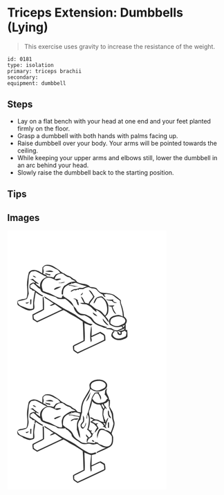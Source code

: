 # Triceps Extension: Dumbbells (Lying)
> This exercise uses gravity to increase the resistance of the weight.

``` 
id: 0181 
type: isolation 
primary: triceps brachii 
secondary:  
equipment: dumbbell 
``` 

## Steps

 - Lay on a flat bench with your head at one end and your feet planted firmly on the floor.
 - Grasp a dumbbell with both hands with palms facing up.
 - Raise dumbbell over your body. Your arms will be pointed towards the ceiling.
 - While keeping your upper arms and elbows still, lower the dumbbell in an arc behind your head.
 - Slowly raise the dumbbell back to the starting position.

## Tips


## Images

<svg width="368" height="300" viewBox="0 0 276 225" xmlns="http://www.w3.org/2000/svg">
  <g fill="#FFF">
    <path d="M0 0h276v225H0V0m61.22 64.02c-.5 3.45-.17 6.96-.43 10.43-3.07-1.31-5.42-3.94-8.79-4.64-4.84-2.03-11.49-1.48-14.6 3.16-1.72 7.23-3.1 14.66-3.22 22.11.64 7.63 1.76 15.5-.89 22.89-5.26 1.81-11.3 1.37-15.86 4.9.11 2.55-.59 5.96 2 7.53 5.97 3.26 11.67 7.46 18.5 8.72 2.83.07 5.66-.76 8.19-1.99 2.1-3.36.39-7.61.53-11.32.53-6.21 1.74-12.33 2.83-18.46 3.3 3.12 7.42 4.98 11.36 7.11.55-.42 1.1-.85 1.64-1.28-8.23-3.35-14.11-10.56-22.33-13.92L40 95.07c1.7-1.03 3.39-2.08 5.01-3.24 4.63 2.61 7.27 7.76 12.32 9.87.49 2.4 1.59 4.96 4.05 5.89 7.21 3.06 14.58 5.74 22.08 7.96 1.65.84 2.95 2.23 4.58 3.12 4.1.89 8.35.43 12.5.23 5.47 3.74 9.74 8.81 14.58 13.28 1.18 8.79 9.42 17.08 18.74 15.2 4.48 2.04 9.36 4.17 12.22 8.39 3.71 5.37 9.56 8.84 15.71 10.72 3.75 1.2 7.78 4.65 11.61 1.7-6.89-3.06-14.95-3.8-20.83-8.84-3.3-2.67-4.63-7.25-8.46-9.33-2.46-1.25-4.89-2.56-7.37-3.75-3.45-1.81-7.75-.68-11.03-2.91-2.29-1.71-4.67-3.59-5.76-6.33-1.23-3.01-4.74-4.37-5.63-7.62-3.01-7.5-10.91-10.65-16.92-15.24l-.39-2.06c-1.19 1.56-2.1 3.32-2.74 5.19-8.95-.04-15.82-7.2-24.25-9.31-2.89-.6-5.45-2.12-8.18-3.18-.89-4.13-3.04-8.34-1.5-12.59 1.13-5.33 5.8-10.88 11.68-10.31 5.22-.05 9.28 3.7 14.1 5.12 2.6-.66 5.24-1.3 7.54-2.75-3.59-1.6-7.38.39-11.08.27.28-6.82 7.82-11.06 13.99-9.22 2.88 1.97 5.49 4.39 8.78 5.71 2.62.1 4.94 1.29 6.15 3.68 2.4 1.13 4.86 2.18 7.05 3.71-3.1.53-6.4.21-9.29 1.63-3.84 1.39-6.75 4.38-10.36 6.19-3.36 3.99-4.92 9.26-4.52 14.44.58.24 1.74.74 2.32.99.44-3.92.02-8.29 2.36-11.7 2.66-3.61 6.78-5.88 11.11-6.86 3.02-.63 5.85-2.24 9-2.19 6.37 2.16 12.54 4.81 19.19 6.06-2.14.7-4.21 1.56-6.28 2.41-2.03.96-4.27-.04-6.4.22-2.51 1.07-4.97 2.46-7.8 2.19-2.81-.2-5.05 1.68-7.32 3.02.01.48.01 1.43.02 1.9 1.76-1 3.51-2.01 5.27-3.02 2.41.17 4.91.2 6.82-1.61.18.41.53 1.21.71 1.61.46-.61.91-1.24 1.34-1.87 2.38-.09 4.75-.11 7.13-.1 2.76-1.76 5.89-3.05 9.17-3.28 2.43.44 4.5 2.08 7 2.19 2.68.26 5.76.47 7.53 2.82 2.69 3.32 6.01 6.06 9.95 7.8 1.18 1.95 2.32 4.39 5.07 4.19-.88-1.45-1.84-2.83-2.89-4.15 1.42-.3 2.84-.63 4.24-1.02 4.65.95 9.95.72 13.72 4.04 3.21 2.82 6.85 5.1 10.13 7.83-.08 1.95-.09 3.93.58 5.79 2.18 7.01 4.25 14.2 4.2 21.62-2.81-1.01-5.45-3.07-8.59-2.61-5.28.46-11.44 1.97-14.31 6.9-1.76 2.83-.73 6.27-.15 9.29 2.61 1.62 5.21 3.41 8.26 4.11 6.23 1.82 12.91.04 18.37-3.15-.76 1.61-1.54 3.23-2.28 4.86-.26-2.27-1.44-2.99-3.53-2.14.52.62 1.57 1.85 2.1 2.47-3.14 1.46-6.19 3.11-9.46 4.25-3.71.05-7.34-1.35-10.16-3.73-3.35-.19-6.71-.27-10.06.01 3.46 3.23 9.1.53 12.59 4.05 2.74.13 5.17 1.72 7.89 1.79 4.26-2.14 8.65-4 13.12-5.68-.98 1.21-2.02 2.37-3.09 3.51-2.81.49-5.59 1.12-8.38 1.74 1.01.35 3.01 1.05 4.01 1.4-.17 1.13-.35 2.26-.53 3.4-1.97-.45-2.91-2.06-3.64-3.79l-1.5-.2c-.8 3.09 2.18 6.62 5.4 5.38 2.76-.07 1.95-3.1 2.12-4.94 1.78-.75 3.54-1.55 5.29-2.36.99.95 1.98 1.9 2.97 2.86a27.27 27.27 0 0 1-1.26 6.82c-4.35 2.7-9.55 4.81-14.75 3.86-3.31-.33-6.37-2.61-7.8-5.57-.89-2.81 1.15-4.88 3.38-6.15-.61-.55-1.22-1.09-1.83-1.62-2.77 2.12-4.04 5.4-4.24 8.79 3.78 7.09 12.92 8.84 20.06 6.38 2.89-1.1 6.62-1.86 8.05-4.91.17-3.9.01-7.83-.58-11.7-.64-.06-1.93-.2-2.57-.27.31-3.26.23-6.53-.09-9.78 1.6-2.25 2.69-5.17 1.76-7.91-.85-2.33-2.8-3.96-4.64-5.5-.04-7.84-2.29-15.46-5.02-22.74-.53-1.81-.34-3.73-.46-5.59-3.71-3.32-7.7-6.33-11.72-9.25-7.05-3.49-15.21-2.54-22.71-4.27-3.9-1.1-5.52-5.16-8.38-7.58-3.31-1.31-6.94-1.42-10.43-1.89-4.59-6.65-13.65-4.5-20.18-7.59-3.16-.51-3.68-4.41-6.57-5.37-2.75-1.13-4.85-3.26-7.26-4.91-3.44-1.49-7.17-2.46-10.02-5.03-3.91-.96-6.77-3.73-9.61-6.37-6.26-3.93-12.21-9.62-20.15-9.22-3.61-.58-6.6 1.78-8.75 4.4M91.61 90.9c-.33-.06-1-.19-1.34-.25-.29.18-.88.54-1.17.72 3.78-.18 8.21.63 11.32-2.09-2.96.41-5.9.97-8.81 1.62m15.4 3.9c-.01.35-.02 1.05-.02 1.4 3.18-.77 6.29.12 9.21 1.39 2.69-.2 5.39 0 8.08.07-5.76-.97-11.4-2.71-17.27-2.86m-25.87 7.12l1.01 1.13c3.98-1.27 7.92-3.28 11.51-5.52-4.46.24-9.26 1.03-12.52 4.39m60.37 1.63c2.22 3.98 5.71 7.16 7.6 11.33-1.97 4.47-6.72 7.26-7.86 12.29-1.99-.62-4.01-1.16-6.06-1.55-2.48-3.56-3.17-8.78-7.27-10.92 1.11 4.01 3.41 7.51 5.4 11.11-2.27-.01-4.55-.02-6.82.1 2.89 2.49 6.8 1.84 10.28 2.37 1.83.63 3.51 1.63 5.23 2.52 5.08 2.56 7.74 8.18 12.86 10.69-.1-.87-.3-2.61-.41-3.48 5.71 2.52 9.54 7.47 13.83 11.77 2.93 3.02 4.73 6.93 7.72 9.92.42-3.6-1.95-6.35-4.31-8.67-.28-.42-.85-1.27-1.14-1.69 1.79-2.07 4-4.05 4.54-6.87.72-3.87.56-7.84.17-11.74 1.28.55 2.56 1.1 3.84 1.66.43-.12 1.28-.35 1.7-.47 1.89 4.86 3.07 11.11 8.27 13.55-2.3-4.23-5.27-8.14-6.42-12.91 1.34-.44 2.67-.99 3.22-2.4-3.46.03-6.9.63-10.36.3-.99-6.55-5.78-11.65-10.62-15.78-4.72-.4-10.31.97-12.67 5.48-.94 2.09-2.79 4.39-1.77 6.77 2.51-2.59 3.39-6.33 5.52-9.23 2.35-.54 4.67-1.29 7.08-1.51 5.2 2.74 8.56 8.2 9.55 13.91 1.35 5.99 1.53 12.97-2.85 17.82-1.99-1.97-3.71-4.17-5.61-6.22-3.77-3.99-9.96-4.11-13.78-8.04-2.29-2.15-4.92-3.87-7.38-5.8 2.02-4.78 6.4-8.22 8.51-13.04-3.24-3.8-4.66-9.93-9.99-11.27m-14.29 8.81c2.85.2 3.82-2.31 4.01-4.61a27.53 27.53 0 0 0-4.01 4.61m-65.7 5.23c-.03 6.45.41 12.91.22 19.37-5.99 3.04-11.98 6.08-18.01 9.05-.04 2.89.12 5.79.6 8.64 2.5 1.67 5.02 3.31 7.59 4.88 13.5-6.33 27.04-12.58 40.48-19.04 1.78-.77 3.51-1.79 5.45-2.1 5 2.33 9.28 5.98 14.21 8.49 6.6 3.22 12.57 7.55 18.83 11.35 1.03 10.89 1.06 21.82 1.45 32.74-4.97 2.51-9.98 4.94-14.97 7.4-1.27.69-2.73 1.29-3.44 2.64.11 2.63.19 5.37 1.03 7.88 2.2 1.94 4.81 3.34 7.22 5 16.06-7.65 32.26-15.01 48.23-22.84-.15-2.93-.04-5.9-.66-8.78-1.63-3.11-5.36-4.21-8.06-6.21-5.16 2.28-10.25 4.72-15.38 7.06-.09-5.79.99-11.78-.56-17.45-1.41 9.34-2.73 19-.86 28.36 2.94-2.02 1.32-5.61.82-8.47 5.07-2.52 10.25-4.79 15.39-7.15 2.26 1.46 4.83 2.59 6.71 4.54.37 2.31.5 4.66.36 7-15.18 7.47-30.58 14.56-45.94 21.68-2.02-1.43-4.23-2.65-6-4.39-.18-2.03-.1-4.06-.07-6.09 6.16-2.88 12.2-5.99 18.2-9.19.94-10.38-.52-20.74-.36-31.13 3.64 1.85 7.51 3.19 11.35 4.56.89-.88 1.77-1.76 2.66-2.64-2.85-.43-5.84-.76-8.35-2.29-7.55-4.35-15-8.94-21.87-14.31-4.01-2.33-8.14-4.48-12.18-6.75-9.65-4.22-17.77-11.12-27.14-15.83-4.59-3.25-9.43-6.09-14.14-9.14-.37 2.31 2.04 3.49 3.75 4.39 4.45 2.19 8.12 5.59 12.36 8.12-2.26 1.08-4.52 2.18-6.68 3.45 3.22 1.47 6.12-1.35 9.09-2.22 4.08 2.98 8.16 5.96 12.28 8.89-14.35 6.81-28.76 13.5-43.12 20.31-1.91-1.22-3.91-2.33-5.66-3.79-.5-1.96-.61-4.01-.88-6.01 5.84-3.68 12.52-5.89 18.25-9.74.34-7.31.2-14.71-.71-21.98-.71-1.94-1.51 1-1.49 1.74m53.01.93c1.33.49 2.67.9 4.02 1.31 1.41 2.97 2.44 6.1 3.54 9.2.55.29 1.66.89 2.21 1.19-.31-1.95-.65-3.89-.91-5.84l-.97.03c.04-.74.13-2.23.17-2.98-2.05-2.44-4.81-3.86-8.06-2.91m57.05.68c2.43 3.17 6.67 2.39 10.1 3.27 2.13 2.51 5.37 4.75 8.71 2.99-2.83-.72-8.23-1.41-6.32-5.65-2.99.47-6.01.76-9.03.5-1.15-.41-2.3-.77-3.46-1.11m-22.95 23.16c.1 3.99 4.33 5.79 7.64 6.63-1.66-3.06-5.11-4.42-7.64-6.63m17.25 10.56c-.31 3.32 2.06 5.85 4.1 8.14 1.66 1.73 3.36 3.74 6.01 3.73-3.43-3.91-7.15-7.56-10.11-11.87z"/>
    <path d="M62.52 66.93c-.9-3.19 2.49-5.71 5.38-5.68 6.81-.28 12.56 3.79 18.44 6.59 2.59 1.22 4.04 3.74 5.74 5.91-2.6.69-5.15 1.52-7.67 2.43-1.37 1.92-2.93 3.7-4.41 5.55-3.33-1.12-6.84-1.48-10.34-1.45-1.29-3.05-4.96-3.62-7.54-5.2 1.38-2.58 1.27-5.43.4-8.15m3.71 4.36c4.62.73 9.31.93 13.98.75-3.74-3.66-9.6-2.45-13.98-.75m.21 2.89c-.15.44-.44 1.3-.58 1.73 2.9.91 5.87 1.59 8.85 2.24-.07-.68-.19-2.03-.26-2.71-.3.15-.91.45-1.22.6-2.27-.61-4.54-1.21-6.79-1.86zM40.17 73.09c1.83-2.6 5.43-1.82 8.12-2.6 7.4 2.2 13.32 7.69 20.67 10.13-4.29 1.83-8.58 4.45-10.66 8.81-1.63 2.75-1.32 6.05-1.41 9.11-2.18-1.52-4.27-3.15-6.4-4.73-.34-.69-1.01-2.08-1.34-2.77 1.89.82 3.81 1.91 5.96 1.41-3.71-2.59-7.68-4.86-10.61-8.4-1.85.39-3.64 1.03-5.46 1.53 4.14-.99 6.61 2.49 9.51 4.66-.54.32-1.07.63-1.61.94-1.89-1.97-4.03.49-5.94 1.04-3.01 1.23-2.23 5.05-2.38 7.65.9 1.5 2.76 1.96 4.17 2.83.15.37.47 1.11.63 1.48 1.54.26 3.08.58 4.6.96-1.13 6.24-2.62 12.44-3.03 18.79-.11 3.9-.03 7.8-.17 11.7-4.23 1.68-8.64.52-12.59-1.31-3.71-1.82-8-2.45-11.24-5.15-1.94-1.36-2.59-3.77-3.04-5.97 5.41-1.51 11.1-1.94 16.23-4.41 1.39-2.84 2.12-5.93 3.11-8.92-.76-5.89-1.38-11.83-.58-17.75.84-6.35-.6-13.53 3.46-19.03m4.17 5.71c1.24 2.38 3.93 2.69 6.26 3.26-1.85-1.53-3.53-3.74-6.26-3.26m-4.44 41.02c-.02 2.98-.03 5.97.06 8.96.37-.21 1.13-.65 1.51-.86.41-2.66.26-5.36.49-8.02l-2.06-.08m-8.39 5.79c.75.64 1.57 1.17 2.45 1.59 1.54-.71 2.85-1.8 4.22-2.78-2.24.28-4.47.67-6.67 1.19zM111.23 91.19c3.12-1.41-.05 3.27 0 0zM181.79 152.59c4.77-2.9 10.76-4.18 16.2-2.55 2.98.83 6 2.77 6.85 5.92.5 2.86-1.42 5.55-4 6.62-3.49 1.47-6.85 3.91-10.83 3.57-4.16-.12-8.21-1.94-11.07-4.96.06-3.1.02-6.6 2.85-8.6z"/>
  </g>
  <g fill="#333">
    <path d="M61.22 64.02c2.15-2.62 5.14-4.98 8.75-4.4 7.94-.4 13.89 5.29 20.15 9.22 2.84 2.64 5.7 5.41 9.61 6.37 2.85 2.57 6.58 3.54 10.02 5.03 2.41 1.65 4.51 3.78 7.26 4.91 2.89.96 3.41 4.86 6.57 5.37 6.53 3.09 15.59.94 20.18 7.59 3.49.47 7.12.58 10.43 1.89 2.86 2.42 4.48 6.48 8.38 7.58 7.5 1.73 15.66.78 22.71 4.27 4.02 2.92 8.01 5.93 11.72 9.25.12 1.86-.07 3.78.46 5.59 2.73 7.28 4.98 14.9 5.02 22.74 1.84 1.54 3.79 3.17 4.64 5.5.93 2.74-.16 5.66-1.76 7.91.32 3.25.4 6.52.09 9.78.64.07 1.93.21 2.57.27.59 3.87.75 7.8.58 11.7-1.43 3.05-5.16 3.81-8.05 4.91-7.14 2.46-16.28.71-20.06-6.38.2-3.39 1.47-6.67 4.24-8.79.61.53 1.22 1.07 1.83 1.62-2.23 1.27-4.27 3.34-3.38 6.15 1.43 2.96 4.49 5.24 7.8 5.57 5.2.95 10.4-1.16 14.75-3.86.7-2.21 1.14-4.5 1.26-6.82-.99-.96-1.98-1.91-2.97-2.86-1.75.81-3.51 1.61-5.29 2.36-.17 1.84.64 4.87-2.12 4.94-3.22 1.24-6.2-2.29-5.4-5.38l1.5.2c.73 1.73 1.67 3.34 3.64 3.79.18-1.14.36-2.27.53-3.4-1-.35-3-1.05-4.01-1.4 2.79-.62 5.57-1.25 8.38-1.74 1.07-1.14 2.11-2.3 3.09-3.51-4.47 1.68-8.86 3.54-13.12 5.68-2.72-.07-5.15-1.66-7.89-1.79-3.49-3.52-9.13-.82-12.59-4.05 3.35-.28 6.71-.2 10.06-.01 2.82 2.38 6.45 3.78 10.16 3.73 3.27-1.14 6.32-2.79 9.46-4.25-.53-.62-1.58-1.85-2.1-2.47 2.09-.85 3.27-.13 3.53 2.14.74-1.63 1.52-3.25 2.28-4.86-5.46 3.19-12.14 4.97-18.37 3.15-3.05-.7-5.65-2.49-8.26-4.11-.58-3.02-1.61-6.46.15-9.29 2.87-4.93 9.03-6.44 14.31-6.9 3.14-.46 5.78 1.6 8.59 2.61.05-7.42-2.02-14.61-4.2-21.62-.67-1.86-.66-3.84-.58-5.79-3.28-2.73-6.92-5.01-10.13-7.83-3.77-3.32-9.07-3.09-13.72-4.04-1.4.39-2.82.72-4.24 1.02 1.05 1.32 2.01 2.7 2.89 4.15-2.75.2-3.89-2.24-5.07-4.19-3.94-1.74-7.26-4.48-9.95-7.8-1.77-2.35-4.85-2.56-7.53-2.82-2.5-.11-4.57-1.75-7-2.19-3.28.23-6.41 1.52-9.17 3.28-2.38-.01-4.75.01-7.13.1-.43.63-.88 1.26-1.34 1.87-.18-.4-.53-1.2-.71-1.61-1.91 1.81-4.41 1.78-6.82 1.61-1.76 1.01-3.51 2.02-5.27 3.02-.01-.47-.01-1.42-.02-1.9 2.27-1.34 4.51-3.22 7.32-3.02 2.83.27 5.29-1.12 7.8-2.19 2.13-.26 4.37.74 6.4-.22 2.07-.85 4.14-1.71 6.28-2.41-6.65-1.25-12.82-3.9-19.19-6.06-3.15-.05-5.98 1.56-9 2.19-4.33.98-8.45 3.25-11.11 6.86-2.34 3.41-1.92 7.78-2.36 11.7-.58-.25-1.74-.75-2.32-.99-.4-5.18 1.16-10.45 4.52-14.44 3.61-1.81 6.52-4.8 10.36-6.19 2.89-1.42 6.19-1.1 9.29-1.63-2.19-1.53-4.65-2.58-7.05-3.71-1.21-2.39-3.53-3.58-6.15-3.68-3.29-1.32-5.9-3.74-8.78-5.71-6.17-1.84-13.71 2.4-13.99 9.22 3.7.12 7.49-1.87 11.08-.27-2.3 1.45-4.94 2.09-7.54 2.75-4.82-1.42-8.88-5.17-14.1-5.12-5.88-.57-10.55 4.98-11.68 10.31-1.54 4.25.61 8.46 1.5 12.59 2.73 1.06 5.29 2.58 8.18 3.18 8.43 2.11 15.3 9.27 24.25 9.31.64-1.87 1.55-3.63 2.74-5.19l.39 2.06c6.01 4.59 13.91 7.74 16.92 15.24.89 3.25 4.4 4.61 5.63 7.62 1.09 2.74 3.47 4.62 5.76 6.33 3.28 2.23 7.58 1.1 11.03 2.91 2.48 1.19 4.91 2.5 7.37 3.75 3.83 2.08 5.16 6.66 8.46 9.33 5.88 5.04 13.94 5.78 20.83 8.84-3.83 2.95-7.86-.5-11.61-1.7-6.15-1.88-12-5.35-15.71-10.72-2.86-4.22-7.74-6.35-12.22-8.39-9.32 1.88-17.56-6.41-18.74-15.2-4.84-4.47-9.11-9.54-14.58-13.28-4.15.2-8.4.66-12.5-.23-1.63-.89-2.93-2.28-4.58-3.12-7.5-2.22-14.87-4.9-22.08-7.96-2.46-.93-3.56-3.49-4.05-5.89-5.05-2.11-7.69-7.26-12.32-9.87-1.62 1.16-3.31 2.21-5.01 3.24l.15 4.19c8.22 3.36 14.1 10.57 22.33 13.92-.54.43-1.09.86-1.64 1.28-3.94-2.13-8.06-3.99-11.36-7.11-1.09 6.13-2.3 12.25-2.83 18.46-.14 3.71 1.57 7.96-.53 11.32-2.53 1.23-5.36 2.06-8.19 1.99-6.83-1.26-12.53-5.46-18.5-8.72-2.59-1.57-1.89-4.98-2-7.53 4.56-3.53 10.6-3.09 15.86-4.9 2.65-7.39 1.53-15.26.89-22.89.12-7.45 1.5-14.88 3.22-22.11 3.11-4.64 9.76-5.19 14.6-3.16 3.37.7 5.72 3.33 8.79 4.64.26-3.47-.07-6.98.43-10.43m1.3 2.91c.87 2.72.98 5.57-.4 8.15 2.58 1.58 6.25 2.15 7.54 5.2 3.5-.03 7.01.33 10.34 1.45 1.48-1.85 3.04-3.63 4.41-5.55 2.52-.91 5.07-1.74 7.67-2.43-1.7-2.17-3.15-4.69-5.74-5.91-5.88-2.8-11.63-6.87-18.44-6.59-2.89-.03-6.28 2.49-5.38 5.68m-22.35 6.16c-4.06 5.5-2.62 12.68-3.46 19.03-.8 5.92-.18 11.86.58 17.75-.99 2.99-1.72 6.08-3.11 8.92-5.13 2.47-10.82 2.9-16.23 4.41.45 2.2 1.1 4.61 3.04 5.97 3.24 2.7 7.53 3.33 11.24 5.15 3.95 1.83 8.36 2.99 12.59 1.31.14-3.9.06-7.8.17-11.7.41-6.35 1.9-12.55 3.03-18.79-1.52-.38-3.06-.7-4.6-.96-.16-.37-.48-1.11-.63-1.48-1.41-.87-3.27-1.33-4.17-2.83.15-2.6-.63-6.42 2.38-7.65 1.91-.55 4.05-3.01 5.94-1.04.54-.31 1.07-.62 1.61-.94-2.9-2.17-5.37-5.65-9.51-4.66 1.82-.5 3.61-1.14 5.46-1.53 2.93 3.54 6.9 5.81 10.61 8.4-2.15.5-4.07-.59-5.96-1.41.33.69 1 2.08 1.34 2.77 2.13 1.58 4.22 3.21 6.4 4.73.09-3.06-.22-6.36 1.41-9.11 2.08-4.36 6.37-6.98 10.66-8.81-7.35-2.44-13.27-7.93-20.67-10.13-2.69.78-6.29 0-8.12 2.6m71.06 18.1c-.05 3.27 3.12-1.41 0 0m70.56 61.4c-2.83 2-2.79 5.5-2.85 8.6 2.86 3.02 6.91 4.84 11.07 4.96 3.98.34 7.34-2.1 10.83-3.57 2.58-1.07 4.5-3.76 4-6.62-.85-3.15-3.87-5.09-6.85-5.92-5.44-1.63-11.43-.35-16.2 2.55z"/>
    <path d="M66.23 71.29c4.38-1.7 10.24-2.91 13.98.75-4.67.18-9.36-.02-13.98-.75zM66.44 74.18c2.25.65 4.52 1.25 6.79 1.86.31-.15.92-.45 1.22-.6.07.68.19 2.03.26 2.71-2.98-.65-5.95-1.33-8.85-2.24.14-.43.43-1.29.58-1.73zM44.34 78.8c2.73-.48 4.41 1.73 6.26 3.26-2.33-.57-5.02-.88-6.26-3.26zM91.61 90.9c2.91-.65 5.85-1.21 8.81-1.62-3.11 2.72-7.54 1.91-11.32 2.09.29-.18.88-.54 1.17-.72.34.06 1.01.19 1.34.25zM107.01 94.8c5.87.15 11.51 1.89 17.27 2.86-2.69-.07-5.39-.27-8.08-.07-2.92-1.27-6.03-2.16-9.21-1.39 0-.35.01-1.05.02-1.4zM81.14 101.92c3.26-3.36 8.06-4.15 12.52-4.39-3.59 2.24-7.53 4.25-11.51 5.52l-1.01-1.13zM141.51 103.55c5.33 1.34 6.75 7.47 9.99 11.27-2.11 4.82-6.49 8.26-8.51 13.04 2.46 1.93 5.09 3.65 7.38 5.8 3.82 3.93 10.01 4.05 13.78 8.04 1.9 2.05 3.62 4.25 5.61 6.22 4.38-4.85 4.2-11.83 2.85-17.82-.99-5.71-4.35-11.17-9.55-13.91-2.41.22-4.73.97-7.08 1.51-2.13 2.9-3.01 6.64-5.52 9.23-1.02-2.38.83-4.68 1.77-6.77 2.36-4.51 7.95-5.88 12.67-5.48 4.84 4.13 9.63 9.23 10.62 15.78 3.46.33 6.9-.27 10.36-.3-.55 1.41-1.88 1.96-3.22 2.4 1.15 4.77 4.12 8.68 6.42 12.91-5.2-2.44-6.38-8.69-8.27-13.55-.42.12-1.27.35-1.7.47-1.28-.56-2.56-1.11-3.84-1.66.39 3.9.55 7.87-.17 11.74-.54 2.82-2.75 4.8-4.54 6.87.29.42.86 1.27 1.14 1.69 2.36 2.32 4.73 5.07 4.31 8.67-2.99-2.99-4.79-6.9-7.72-9.92-4.29-4.3-8.12-9.25-13.83-11.77.11.87.31 2.61.41 3.48-5.12-2.51-7.78-8.13-12.86-10.69-1.72-.89-3.4-1.89-5.23-2.52-3.48-.53-7.39.12-10.28-2.37 2.27-.12 4.55-.11 6.82-.1-1.99-3.6-4.29-7.1-5.4-11.11 4.1 2.14 4.79 7.36 7.27 10.92 2.05.39 4.07.93 6.06 1.55 1.14-5.03 5.89-7.82 7.86-12.29-1.89-4.17-5.38-7.35-7.6-11.33zM127.22 112.36a27.53 27.53 0 0 1 4.01-4.61c-.19 2.3-1.16 4.81-4.01 4.61zM61.52 117.59c-.02-.74.78-3.68 1.49-1.74.91 7.27 1.05 14.67.71 21.98-5.73 3.85-12.41 6.06-18.25 9.74.27 2 .38 4.05.88 6.01 1.75 1.46 3.75 2.57 5.66 3.79 14.36-6.81 28.77-13.5 43.12-20.31-4.12-2.93-8.2-5.91-12.28-8.89-2.97.87-5.87 3.69-9.09 2.22 2.16-1.27 4.42-2.37 6.68-3.45-4.24-2.53-7.91-5.93-12.36-8.12-1.71-.9-4.12-2.08-3.75-4.39 4.71 3.05 9.55 5.89 14.14 9.14 9.37 4.71 17.49 11.61 27.14 15.83 4.04 2.27 8.17 4.42 12.18 6.75 6.87 5.37 14.32 9.96 21.87 14.31 2.51 1.53 5.5 1.86 8.35 2.29-.89.88-1.77 1.76-2.66 2.64-3.84-1.37-7.71-2.71-11.35-4.56-.16 10.39 1.3 20.75.36 31.13-6 3.2-12.04 6.31-18.2 9.19-.03 2.03-.11 4.06.07 6.09 1.77 1.74 3.98 2.96 6 4.39 15.36-7.12 30.76-14.21 45.94-21.68.14-2.34.01-4.69-.36-7-1.88-1.95-4.45-3.08-6.71-4.54-5.14 2.36-10.32 4.63-15.39 7.15.5 2.86 2.12 6.45-.82 8.47-1.87-9.36-.55-19.02.86-28.36 1.55 5.67.47 11.66.56 17.45 5.13-2.34 10.22-4.78 15.38-7.06 2.7 2 6.43 3.1 8.06 6.21.62 2.88.51 5.85.66 8.78-15.97 7.83-32.17 15.19-48.23 22.84-2.41-1.66-5.02-3.06-7.22-5-.84-2.51-.92-5.25-1.03-7.88.71-1.35 2.17-1.95 3.44-2.64 4.99-2.46 10-4.89 14.97-7.4-.39-10.92-.42-21.85-1.45-32.74-6.26-3.8-12.23-8.13-18.83-11.35-4.93-2.51-9.21-6.16-14.21-8.49-1.94.31-3.67 1.33-5.45 2.1-13.44 6.46-26.98 12.71-40.48 19.04-2.57-1.57-5.09-3.21-7.59-4.88-.48-2.85-.64-5.75-.6-8.64 6.03-2.97 12.02-6.01 18.01-9.05.19-6.46-.25-12.92-.22-19.37zM114.53 118.52c3.25-.95 6.01.47 8.06 2.91-.04.75-.13 2.24-.17 2.98l.97-.03c.26 1.95.6 3.89.91 5.84-.55-.3-1.66-.9-2.21-1.19-1.1-3.1-2.13-6.23-3.54-9.2-1.35-.41-2.69-.82-4.02-1.31z"/>
    <path d="M171.58 119.2c1.16.34 2.31.7 3.46 1.11 3.02.26 6.04-.03 9.03-.5-1.91 4.24 3.49 4.93 6.32 5.65-3.34 1.76-6.58-.48-8.71-2.99-3.43-.88-7.67-.1-10.1-3.27zM39.9 119.82l2.06.08c-.23 2.66-.08 5.36-.49 8.02-.38.21-1.14.65-1.51.86-.09-2.99-.08-5.98-.06-8.96zM31.51 125.61c2.2-.52 4.43-.91 6.67-1.19-1.37.98-2.68 2.07-4.22 2.78-.88-.42-1.7-.95-2.45-1.59zM148.63 142.36c2.53 2.21 5.98 3.57 7.64 6.63-3.31-.84-7.54-2.64-7.64-6.63zM165.88 152.92c2.96 4.31 6.68 7.96 10.11 11.87-2.65.01-4.35-2-6.01-3.73-2.04-2.29-4.41-4.82-4.1-8.14z"/>
  </g>
</svg>

<svg width="368" height="300" viewBox="0 0 276 225" xmlns="http://www.w3.org/2000/svg">
  <g fill="#FFF">
    <path d="M0 0h276v225H0V0m143.24 41.33c-1.82 3.55 1.54 7.76-1.07 10.99-3.12 4.9-5.94 9.99-8.97 14.95-4.33 7.09-5.57 15.59-5.42 23.76-2.11-.25-4.44-.14-6.28-1.37-1.47-1.56-2.36-3.77-4.53-4.51-2.75-1.1-4.83-3.26-7.23-4.91-3.44-1.47-7.17-2.44-10.02-5.02-3.9-.94-6.75-3.7-9.58-6.34-6.26-3.94-12.22-9.63-20.16-9.25-3.59-.59-6.53 1.77-8.7 4.32-.59 3.47-.22 7.01-.48 10.51-4.93-2.94-10.24-6.44-16.3-5.68-3.25.73-7.37 2.37-7.65 6.24-1.47 8.22-3.48 16.57-2.26 24.95.72 6.02.65 12.18-1.27 17.98-3.48.75-6.85 1.96-10.41 2.28-2.75.42-6.33 2.52-5.53 5.79.05 5.97 7.59 6.13 10.92 9.71 4.4 1.42 8.78 4.6 13.59 2.91 1.67-.68 4.25-.63 4.88-2.66.63-2.29.25-4.7.08-7.02-.8-5.53 1.21-10.94 1.52-16.42-.35-.95-.78-1.85-1.29-2.72-1.94 8.48-2.33 17.15-2.25 25.81-6.55 2.75-12.62-1.82-18.71-3.65-4-1.27-7.92-4.24-8.14-8.78 5.36-1.82 11.59-1.46 16.28-4.96 2.29-3.98 3.29-8.88 2.46-13.42-1.06-6.99.31-14.01.46-21.02 0-4 .8-8.2 3.46-11.33 2.05-1.88 5.12-1.28 7.62-2 7.43 2.18 13.36 7.71 20.73 10.16-3.78 1.66-7.61 3.77-9.86 7.38-2.27 3.05-2.33 6.96-2.11 10.59-2.25-1.51-4.4-3.18-6.58-4.8-.32-.7-.97-2.09-1.29-2.78 1.88.83 3.79 1.91 5.92 1.4-3.71-2.57-7.69-4.79-10.58-8.36-1.64.35-3.24.88-4.86 1.33 3.88-.48 6.15 2.8 8.92 4.83-.53.34-1.06.67-1.59 1-1.06-1.7-2.47-.49-3.66-.07-1.51.77-3.4 1.24-4.25 2.86-.36 1.95-.5 3.95-.42 5.93 1.02 1.4 2.78 1.92 4.22 2.77.15.37.45 1.12.59 1.49 1.5.16 3.06.24 4.38 1.05l-.32 3.46c.49.77.99 1.53 1.49 2.29l.36-3.77c3.42 3.05 7.48 5.12 11.5 7.23.54-.42 1.08-.85 1.62-1.28-8.17-3.48-14.26-10.31-22.26-14.1-.14-1.34-.21-2.69-.24-4.04 1.71-.99 3.36-2.05 4.96-3.2 4.75 2.5 7.38 7.77 12.47 9.93.39 5.81 6.79 6.75 11.04 8.7 4.8 1.55 9.43 3.59 14.34 4.81 2.04.57 3.48 2.26 5.12 3.5 4.36.44 8.75.44 13.1-.06.21.44.63 1.31.84 1.74 1.96.82 3.79 1.96 5.18 3.59 2.07 2.36 5.15 4.48 4.87 7.98 3.37 5.5 9.49 7.97 14.45 11.71 3.75 3.05 8.92 3.07 13.41 1.97 3.77-1.02 7.28 2.11 11.06 1.14 1.78-.36 3.55-.8 5.32-1.19 4.66 2.98 9.31 6.86 15.15 6.78-5.18 2.14-10.2 4.64-15.22 7.12-.98.4-.81 1.45-.74 2.31 7.94-3.74 16.24-6.8 23.77-11.36 4.84-3.02 4.62-9.47 4.69-14.48.45-3.07-1.56-5.54-2.61-8.22 1.6-5.91 5.07-11.44 5.02-17.73.05-3.56-2.1-6.73-1.98-10.3-.13-3.44-.26-7.05-1.81-10.18-1.67-2.89-3.33-5.77-5.01-8.65 1.16-3.83.67-7.82.78-11.75-.43 0-1.28-.02-1.71-.03.81-5.16-3.93-8.74-4.2-13.68-.26-2.26.68-4.43.98-6.63-1.13 1.35-2.51 2.57-3.27 4.18-.48 2.32-.07 4.77-1 7.01 2.72 1.85 3.75 4.96 5.62 7.45-.62.17-1.25.33-1.87.48-1.72 5.5-8.49 6.48-13.4 6.99-5.34.38-9.18-3.62-11.72-7.79 1.44-3.16 3.25-6.13 5.21-9 1.32-.01 2.64-.03 3.96-.05 3.05 3.04 4.33 7.12 5.23 11.22 2.52-3.97-.66-8.32-3.21-11.38l1.13-1.85c-2.68.35-5.4.46-8.07.89-2.34 3.79-5.32 7.54-5.82 12.11-2.19 7.28-3.59 14.8-5.84 22.06-1.83 3.18-2.32 6.82-2.84 10.39.29.08.85.24 1.14.32.11-2.39.31-4.78.69-7.15 2.49 3.13 2.76 7.36 2.5 11.2-.45 4.53-.9 9.09-2.22 13.47-.28.39-.85 1.18-1.14 1.57 3.89 1.98 5.86 5.85 7.78 9.54-.86 1.92-2.41 3.31-4.13 4.45-1.93-1.73-3.47-3.8-5.16-5.74-.63 3.26 1.89 5.31 4.09 7.15-.57-.04-1.7-.13-2.27-.17-.57 2.78-1.06 5.61.02 8.36-3.71-.18-7.82-.01-10.97-2.32-3.74-2.52-7.7-4.89-10.68-8.35-2.35-2.57-2.98-6.21-5.31-8.8-3.84-5.37-10.98-7.02-14.91-12.24-.09-5.38-.05-11.92 4.7-15.48 3.93-3.72 9.5-4.23 14.38-6 3.64-1.44 6.97 1.21 10.5 1.83-.24 1.6-.46 3.22-.65 4.83-6.18-1.38-12.4-2.87-18.75-3.24l.08 1.41c1.87-.2 3.84-.64 5.64.15 4.06 1.58 8.56 1.29 12.59 2.99-1.45 3.65-3.57 7.09-4.24 11.01-.26 3.63-.02 7.28-.24 10.92 2.2 4.6 2.39 10.24 5.72 14.2.27-6.3-2.22-12.25-3.17-18.41-1.54-4.07.01-8.34 1.9-11.99.39-.22 1.15-.67 1.54-.89 1.01-4.38 1.55-8.88 3.13-13.11.17-4.76-.04-9.59 1.46-14.19 2.16-9.87 10.99-16.66 12.99-26.59 7.11 6.27 18.79 6.12 26.01.17 3.26-2.32 4.12-7.39 1.64-10.57-3.52-5.06-10.29-6.39-16.06-5.69-4.88.64-10.18 2.59-12.71 7.12m-6.59 31.03c5.52-3.67 6.55-10.66 8.13-16.58-2.85 5.45-5.54 11.01-8.13 16.58m-92.28 6.49c1.19 2.25 3.69 2.59 5.92 3.06-1.7-1.53-3.31-3.62-5.92-3.06m87.2 17.68c-.19 3.16.17 6.33-.04 9.48-.68 3.01-4.54 4.65-4.25 8.03-.01 2.46 1.91 5.89 4.69 5.26 2.96-2.7 5.35-6.35 4.6-10.55-1.32 2.95-1.35 6.9-4.56 8.57-2.14-.13-3.11-2.37-2.99-4.26 1.16-2.19 3.32-3.74 4.14-6.13.44-3.49.83-7.5-1.59-10.4m-20.92 8.25l-.16 1.94c1.81-1.01 3.61-2.04 5.41-3.09 2.07-.09 7.63 1.29 6.91-1.97-4.33-.38-8.71.3-12.16 3.12m-49.26 11c.19 7.06.51 14.12.37 21.19-5.85 3.18-12.04 5.73-17.73 9.16-.83 2.75.04 5.75.36 8.55 2.49 1.64 4.99 3.27 7.53 4.84 13.5-6.36 27.06-12.6 40.51-19.06 1.77-.77 3.49-1.79 5.41-2.1 4.82 2.22 8.93 5.72 13.63 8.17 6.82 3.32 12.98 7.76 19.44 11.69 1.01 10.9 1.05 21.84 1.44 32.76-5.94 3.2-12.31 5.65-18.01 9.26-.39 2.75-.13 5.59.42 8.3 2.07 2.2 4.82 3.71 7.47 5.13 14.97-6.64 29.69-13.91 44.56-20.81 1.16-.71 2.78-1.06 3.48-2.28.29-3.38-.28-6.76-.94-10.06-2.53-1.38-4.82-3.21-7.49-4.3-5.39 1.74-10.29 4.8-15.55 6.91.29-5.94.09-11.89.29-17.83 2.15-.55 4.3-1.09 6.46-1.57.68-.68 1.37-1.35 2.06-2.02-.82-.32-1.64-.63-2.46-.94-3.78 1.46-8.13 2.49-11.86.29-8.21-4.52-16.13-9.6-23.59-15.27-4.79-2.6-9.47-5.46-14.45-7.72-8.46-4.21-15.83-10.26-24.29-14.48-4.57-3.25-9.42-6.09-14.12-9.15-.36 2.3 2.04 3.46 3.73 4.36 4.47 2.18 8.14 5.61 12.41 8.14-2.33 1.17-5.05 1.98-6.47 4.35 3.15-.49 5.99-1.96 8.92-3.11 4.04 3 8.15 5.92 12.2 8.91-14.35 6.8-28.77 13.48-43.1 20.31-1.97-1.47-4.62-2.35-5.97-4.44-.12-1.89-.99-4.17.12-5.86 5.63-3.46 12.07-5.54 17.52-9.28.63-6.71-.43-13.45-.04-20.17-.27-.82-.56-1.64-.87-2.44-.34.14-1.04.43-1.39.57m-21.49 4.05c0 2.79-.01 5.58.01 8.36l1.66.32c.11-2.87.14-5.75.36-8.61-.51-.02-1.52-.05-2.03-.07m-8.32 5.81c.76.58 1.55 1.12 2.38 1.62 1.47-.81 2.79-1.83 4.1-2.87-2.18.32-4.35.71-6.48 1.25z"/>
    <path d="M154.6 36.79c5.14-1.11 11.36-.43 15.03 3.7 2.27 2.58 1.29 6.86-1.66 8.48-4.58 2.26-9.46 5.42-14.8 3.84-3.7-.93-9.17-2.98-8.1-7.79-.15-5.16 5.4-7.2 9.53-8.23zM62.68 67.84c-1.48-3.43 1.91-6.75 5.28-6.6 6.79-.28 12.53 3.79 18.39 6.59 2.59 1.23 4.05 3.76 5.75 5.93-2.6.69-5.16 1.52-7.69 2.43-1.37 1.93-2.93 3.71-4.39 5.56-3.35-1.14-6.87-1.51-10.39-1.43-1.21-3.11-4.95-3.64-7.54-5.23 1.09-2.3 1.53-4.81.59-7.25m3.85 3.45c4.48.73 9.01.88 13.54.81-3.46-3.74-9.35-2.54-13.54-.81m-.81 2.94c1.3 3.59 6.05 2.77 9.04 3.89-.13-.75-.26-1.5-.38-2.25-2.94-.22-5.79-1.02-8.66-1.64zM175.44 70.44c1.49 3.3.56 6.97.91 10.43 1.04 4.57 3.41 8.69 4.85 13.13.93 3.37.42 6.98 1.55 10.31.63 2.51 1.93 5.04 1.35 7.68-.88 4.78-2.63 9.34-4.44 13.83-2.84-1.68-5.62-3.91-9.13-3.73-.91-.69-1.82-1.39-2.72-2.1-2.92-.61-6.14-1.06-8.63.99-1.84 3.32-3.22 7.02-3.45 10.84-.46.06-1.36.17-1.82.23l1.87.04c.15 1.48.3 2.97.52 4.45.5-4.62 2.06-9.05 4.2-13.16 1.77-2.63 5.5-1.54 8.07-1.02 5.17 2.16 10.51 5.39 12.94 10.66.4 4.99.82 10.75-2.62 14.86-3.39 3.22-8.71 3.43-12.64 1.05-3.05-2-7.5-1.74-9.28-5.38-1.82-.38-3.64-.74-5.48-1.02.31.52.92 1.54 1.23 2.05-4.78.2-9.44-.94-14.2-1.11.93-2.06 1.45-4.33 2.69-6.25 1.84-1.44 3.94-2.51 5.86-3.83.47-1.75 1.06-3.45 1.62-5.16.76-.79 1.5-1.62 2.21-2.46-1.01.74-2.01 1.5-2.98 2.28-1.1-1.14-2.19-2.3-3.26-3.46.54-.15 1.61-.43 2.15-.58-.24-.45-.72-1.37-.96-1.83-.38.19-1.13.56-1.51.75-1.11-.87-2.22-1.73-3.34-2.59 2.21-5.86 2.55-12.12 2.48-18.31-.24-4.07-1.67-7.99-1.78-12.06 2.11-6.16 5.1-12.13 5.33-18.79 2.55 4.05 7.34 6.04 11.98 6.27 4.9-.24 3.81 6.08 6.77 8.45-.37 3.63-.8 7.3-.36 10.94.74 3.75 1.75 7.45 2.5 11.2-2.93-.3-5.65-1.43-8.17-2.9-2.41-1.55-5.39-1.26-8.01-2.14-2.43-1.05-4.67-4.08-7.58-2.86-.03.26-.11.77-.14 1.02 1.87.9 3.76 1.74 5.61 2.69-1.2.79-2.51 1.46-3.43 2.6-.5.21-1.5.62-2 .83.25 1.56 2.14 1.7 3.28 2.37 3.7 1.34 6 4.72 8.54 7.51-1.55 3.04-4.01 5.77-4 9.38 2.31-2.53 4.27-5.35 6.52-7.93-1.04-2.12-2.21-4.16-3.56-6.09 1.07-.89 2.12-1.79 3.16-2.72-1.71.18-3.39.52-5.06.89-1.93-1.38-4-2.54-6.14-3.57 2.86-1.07 5.89-2.66 9-1.5 4.71 1.73 9.57 4.5 11.89 9.17-.87.21-1.74.41-2.62.59 2.58.75 4.67 2.5 7 3.77-.54-1.28-1.12-2.53-1.77-3.75.9-1.71 1.41-3.57 1.74-5.46.69-3.42 2.88-6.36 3.21-9.89-2.4 2.32-3.44 5.58-5.34 8.26.1-.89.29-2.67.39-3.56-.37-.43-1.12-1.28-1.49-1.71-.81-2.65-1.71-5.28-2.27-8 .06-2.3.52-4.58.69-6.88.9-1.51 1.67-3.09 2.42-4.67.74.57 2.21 1.72 2.94 2.29-.6-2.94-2.44-5.34-4.6-7.33-.05-.89-.08-1.78-.1-2.67 3.2-.46 6.02-2.37 7.41-5.34m-.42 17.08c-.98 5.09-.42 11.56 5.06 13.85-.36-2.44-2.13-4.26-3.06-6.47-.65-2.49.28-5.54-2-7.38m-.23 21.2c-.02 3.06-.02 6.11-.08 9.16.47-.05 1.42-.17 1.89-.22.12-3.12.12-6.24.03-9.35-.46.1-1.38.31-1.84.41m-27.82 30.76c-.4 1.82 2.64 3.09 4.13 2.52.04-1.57-2.7-2.81-4.13-2.52z"/>
    <path d="M82.47 84.49c.5-6.78 7.83-10.96 14.09-9.2 2.85 1.94 5.41 4.38 8.68 5.65 2.64.2 5.05 1.3 6.27 3.78 2.4 1.12 4.88 2.15 7.03 3.74-2.14.31-4.3.36-6.43.68-4.94 1.12-8.87 4.45-12.96 7.21-2.49 1.93-3.35 5.15-4.3 8-1.28 4.33 1.29 8.6-.05 12.93-1.27.05-2.53.03-3.79-.05-8.05-2.29-14.75-7.98-22.98-9.77-2.13-.7-4.1-1.83-6.2-2.61-.6-3-1.95-5.84-2.06-8.93.08-5.87 3.47-11.99 9.25-13.91 6.33-1.33 11.45 3.12 17.09 4.98 2.61-.64 5.31-1.21 7.51-2.85-3.67-1.3-7.41.59-11.15.35m-1.62 17.39c.93.3 1.86 1.72 2.86.81 3.24-1.86 6.84-3.01 9.98-5.05-4.65-.08-9.21 1.29-12.84 4.24zM163.5 78.33c.38-.52 1.15-1.56 1.53-2.08 1.3 1.79 2.58 3.62 3.63 5.58-.35.81-1.04 2.43-1.38 3.25-1.15-2.31-2.32-4.62-3.78-6.75z"/>
    <path d="M111.23 91.17c3.14-1.39-.08 3.27 0 0zM166.43 108.96c1.23.49 2.49.91 3.67 1.53-.04.95-.14 2.84-.19 3.79-1.17-1.77-2.29-3.57-3.48-5.32zM134 160.81c3.73 1.9 7.71 3.23 11.63 4.68-1.06 9.44-2.69 19.1-.73 28.52 2.89-2.11 1.14-5.84 1.25-8.82 5-2.22 9.96-4.54 14.94-6.8 2.28 1.43 4.77 2.62 6.73 4.5.37 2.36.4 4.75.54 7.13-15.39 7.22-30.69 14.6-46.16 21.64-1.96-1.52-4.38-2.56-5.95-4.51-.26-2.01-.12-4.03-.07-6.04 6.15-2.84 12.15-5.99 18.15-9.13.94-10.4-.5-20.77-.33-31.17z"/>
  </g>
  <g fill="#333">
    <path d="M143.24 41.33c2.53-4.53 7.83-6.48 12.71-7.12 5.77-.7 12.54.63 16.06 5.69 2.48 3.18 1.62 8.25-1.64 10.57-7.22 5.95-18.9 6.1-26.01-.17-2 9.93-10.83 16.72-12.99 26.59-1.5 4.6-1.29 9.43-1.46 14.19-1.58 4.23-2.12 8.73-3.13 13.11-.39.22-1.15.67-1.54.89-1.89 3.65-3.44 7.92-1.9 11.99.95 6.16 3.44 12.11 3.17 18.41-3.33-3.96-3.52-9.6-5.72-14.2.22-3.64-.02-7.29.24-10.92.67-3.92 2.79-7.36 4.24-11.01-4.03-1.7-8.53-1.41-12.59-2.99-1.8-.79-3.77-.35-5.64-.15l-.08-1.41c6.35.37 12.57 1.86 18.75 3.24.19-1.61.41-3.23.65-4.83-3.53-.62-6.86-3.27-10.5-1.83-4.88 1.77-10.45 2.28-14.38 6-4.75 3.56-4.79 10.1-4.7 15.48 3.93 5.22 11.07 6.87 14.91 12.24 2.33 2.59 2.96 6.23 5.31 8.8 2.98 3.46 6.94 5.83 10.68 8.35 3.15 2.31 7.26 2.14 10.97 2.32-1.08-2.75-.59-5.58-.02-8.36.57.04 1.7.13 2.27.17-2.2-1.84-4.72-3.89-4.09-7.15 1.69 1.94 3.23 4.01 5.16 5.74 1.72-1.14 3.27-2.53 4.13-4.45-1.92-3.69-3.89-7.56-7.78-9.54.29-.39.86-1.18 1.14-1.57 1.32-4.38 1.77-8.94 2.22-13.47.26-3.84-.01-8.07-2.5-11.2-.38 2.37-.58 4.76-.69 7.15-.29-.08-.85-.24-1.14-.32.52-3.57 1.01-7.21 2.84-10.39 2.25-7.26 3.65-14.78 5.84-22.06.5-4.57 3.48-8.32 5.82-12.11 2.67-.43 5.39-.54 8.07-.89l-1.13 1.85c2.55 3.06 5.73 7.41 3.21 11.38-.9-4.1-2.18-8.18-5.23-11.22-1.32.02-2.64.04-3.96.05-1.96 2.87-3.77 5.84-5.21 9 2.54 4.17 6.38 8.17 11.72 7.79 4.91-.51 11.68-1.49 13.4-6.99.62-.15 1.25-.31 1.87-.48-1.87-2.49-2.9-5.6-5.62-7.45.93-2.24.52-4.69 1-7.01.76-1.61 2.14-2.83 3.27-4.18-.3 2.2-1.24 4.37-.98 6.63.27 4.94 5.01 8.52 4.2 13.68.43.01 1.28.03 1.71.03-.11 3.93.38 7.92-.78 11.75 1.68 2.88 3.34 5.76 5.01 8.65 1.55 3.13 1.68 6.74 1.81 10.18-.12 3.57 2.03 6.74 1.98 10.3.05 6.29-3.42 11.82-5.02 17.73 1.05 2.68 3.06 5.15 2.61 8.22-.07 5.01.15 11.46-4.69 14.48-7.53 4.56-15.83 7.62-23.77 11.36-.07-.86-.24-1.91.74-2.31 5.02-2.48 10.04-4.98 15.22-7.12-5.84.08-10.49-3.8-15.15-6.78-1.77.39-3.54.83-5.32 1.19-3.78.97-7.29-2.16-11.06-1.14-4.49 1.1-9.66 1.08-13.41-1.97-4.96-3.74-11.08-6.21-14.45-11.71.28-3.5-2.8-5.62-4.87-7.98-1.39-1.63-3.22-2.77-5.18-3.59-.21-.43-.63-1.3-.84-1.74-4.35.5-8.74.5-13.1.06-1.64-1.24-3.08-2.93-5.12-3.5-4.91-1.22-9.54-3.26-14.34-4.81-4.25-1.95-10.65-2.89-11.04-8.7-5.09-2.16-7.72-7.43-12.47-9.93-1.6 1.15-3.25 2.21-4.96 3.2.03 1.35.1 2.7.24 4.04 8 3.79 14.09 10.62 22.26 14.1-.54.43-1.08.86-1.62 1.28-4.02-2.11-8.08-4.18-11.5-7.23l-.36 3.77c-.5-.76-1-1.52-1.49-2.29l.32-3.46c-1.32-.81-2.88-.89-4.38-1.05-.14-.37-.44-1.12-.59-1.49-1.44-.85-3.2-1.37-4.22-2.77-.08-1.98.06-3.98.42-5.93.85-1.62 2.74-2.09 4.25-2.86 1.19-.42 2.6-1.63 3.66.07.53-.33 1.06-.66 1.59-1-2.77-2.03-5.04-5.31-8.92-4.83 1.62-.45 3.22-.98 4.86-1.33 2.89 3.57 6.87 5.79 10.58 8.36-2.13.51-4.04-.57-5.92-1.4.32.69.97 2.08 1.29 2.78 2.18 1.62 4.33 3.29 6.58 4.8-.22-3.63-.16-7.54 2.11-10.59 2.25-3.61 6.08-5.72 9.86-7.38-7.37-2.45-13.3-7.98-20.73-10.16-2.5.72-5.57.12-7.62 2-2.66 3.13-3.46 7.33-3.46 11.33-.15 7.01-1.52 14.03-.46 21.02.83 4.54-.17 9.44-2.46 13.42-4.69 3.5-10.92 3.14-16.28 4.96.22 4.54 4.14 7.51 8.14 8.78 6.09 1.83 12.16 6.4 18.71 3.65-.08-8.66.31-17.33 2.25-25.81.51.87.94 1.77 1.29 2.72-.31 5.48-2.32 10.89-1.52 16.42.17 2.32.55 4.73-.08 7.02-.63 2.03-3.21 1.98-4.88 2.66-4.81 1.69-9.19-1.49-13.59-2.91-3.33-3.58-10.87-3.74-10.92-9.71-.8-3.27 2.78-5.37 5.53-5.79 3.56-.32 6.93-1.53 10.41-2.28 1.92-5.8 1.99-11.96 1.27-17.98-1.22-8.38.79-16.73 2.26-24.95.28-3.87 4.4-5.51 7.65-6.24 6.06-.76 11.37 2.74 16.3 5.68.26-3.5-.11-7.04.48-10.51 2.17-2.55 5.11-4.91 8.7-4.32 7.94-.38 13.9 5.31 20.16 9.25 2.83 2.64 5.68 5.4 9.58 6.34 2.85 2.58 6.58 3.55 10.02 5.02 2.4 1.65 4.48 3.81 7.23 4.91 2.17.74 3.06 2.95 4.53 4.51 1.84 1.23 4.17 1.12 6.28 1.37-.15-8.17 1.09-16.67 5.42-23.76 3.03-4.96 5.85-10.05 8.97-14.95 2.61-3.23-.75-7.44 1.07-10.99m11.36-4.54c-4.13 1.03-9.68 3.07-9.53 8.23-1.07 4.81 4.4 6.86 8.1 7.79 5.34 1.58 10.22-1.58 14.8-3.84 2.95-1.62 3.93-5.9 1.66-8.48-3.67-4.13-9.89-4.81-15.03-3.7M62.68 67.84c.94 2.44.5 4.95-.59 7.25 2.59 1.59 6.33 2.12 7.54 5.23 3.52-.08 7.04.29 10.39 1.43 1.46-1.85 3.02-3.63 4.39-5.56 2.53-.91 5.09-1.74 7.69-2.43-1.7-2.17-3.16-4.7-5.75-5.93-5.86-2.8-11.6-6.87-18.39-6.59-3.37-.15-6.76 3.17-5.28 6.6m112.76 2.6c-1.39 2.97-4.21 4.88-7.41 5.34.02.89.05 1.78.1 2.67 2.16 1.99 4 4.39 4.6 7.33-.73-.57-2.2-1.72-2.94-2.29-.75 1.58-1.52 3.16-2.42 4.67-.17 2.3-.63 4.58-.69 6.88.56 2.72 1.46 5.35 2.27 8 .37.43 1.12 1.28 1.49 1.71-.1.89-.29 2.67-.39 3.56 1.9-2.68 2.94-5.94 5.34-8.26-.33 3.53-2.52 6.47-3.21 9.89-.33 1.89-.84 3.75-1.74 5.46.65 1.22 1.23 2.47 1.77 3.75-2.33-1.27-4.42-3.02-7-3.77.88-.18 1.75-.38 2.62-.59-2.32-4.67-7.18-7.44-11.89-9.17-3.11-1.16-6.14.43-9 1.5 2.14 1.03 4.21 2.19 6.14 3.57 1.67-.37 3.35-.71 5.06-.89-1.04.93-2.09 1.83-3.16 2.72 1.35 1.93 2.52 3.97 3.56 6.09-2.25 2.58-4.21 5.4-6.52 7.93-.01-3.61 2.45-6.34 4-9.38-2.54-2.79-4.84-6.17-8.54-7.51-1.14-.67-3.03-.81-3.28-2.37.5-.21 1.5-.62 2-.83.92-1.14 2.23-1.81 3.43-2.6-1.85-.95-3.74-1.79-5.61-2.69.03-.25.11-.76.14-1.02 2.91-1.22 5.15 1.81 7.58 2.86 2.62.88 5.6.59 8.01 2.14 2.52 1.47 5.24 2.6 8.17 2.9-.75-3.75-1.76-7.45-2.5-11.2-.44-3.64-.01-7.31.36-10.94-2.96-2.37-1.87-8.69-6.77-8.45-4.64-.23-9.43-2.22-11.98-6.27-.23 6.66-3.22 12.63-5.33 18.79.11 4.07 1.54 7.99 1.78 12.06.07 6.19-.27 12.45-2.48 18.31 1.12.86 2.23 1.72 3.34 2.59.38-.19 1.13-.56 1.51-.75.24.46.72 1.38.96 1.83-.54.15-1.61.43-2.15.58 1.07 1.16 2.16 2.32 3.26 3.46.97-.78 1.97-1.54 2.98-2.28-.71.84-1.45 1.67-2.21 2.46-.56 1.71-1.15 3.41-1.62 5.16-1.92 1.32-4.02 2.39-5.86 3.83-1.24 1.92-1.76 4.19-2.69 6.25 4.76.17 9.42 1.31 14.2 1.11-.31-.51-.92-1.53-1.23-2.05 1.84.28 3.66.64 5.48 1.02 1.78 3.64 6.23 3.38 9.28 5.38 3.93 2.38 9.25 2.17 12.64-1.05 3.44-4.11 3.02-9.87 2.62-14.86-2.43-5.27-7.77-8.5-12.94-10.66-2.57-.52-6.3-1.61-8.07 1.02-2.14 4.11-3.7 8.54-4.2 13.16-.22-1.48-.37-2.97-.52-4.45l-1.87-.04c.46-.06 1.36-.17 1.82-.23.23-3.82 1.61-7.52 3.45-10.84 2.49-2.05 5.71-1.6 8.63-.99.9.71 1.81 1.41 2.72 2.1 3.51-.18 6.29 2.05 9.13 3.73 1.81-4.49 3.56-9.05 4.44-13.83.58-2.64-.72-5.17-1.35-7.68-1.13-3.33-.62-6.94-1.55-10.31-1.44-4.44-3.81-8.56-4.85-13.13-.35-3.46.58-7.13-.91-10.43M82.47 84.49c3.74.24 7.48-1.65 11.15-.35-2.2 1.64-4.9 2.21-7.51 2.85-5.64-1.86-10.76-6.31-17.09-4.98-5.78 1.92-9.17 8.04-9.25 13.91.11 3.09 1.46 5.93 2.06 8.93 2.1.78 4.07 1.91 6.2 2.61 8.23 1.79 14.93 7.48 22.98 9.77 1.26.08 2.52.1 3.79.05 1.34-4.33-1.23-8.6.05-12.93.95-2.85 1.81-6.07 4.3-8 4.09-2.76 8.02-6.09 12.96-7.21 2.13-.32 4.29-.37 6.43-.68-2.15-1.59-4.63-2.62-7.03-3.74-1.22-2.48-3.63-3.58-6.27-3.78-3.27-1.27-5.83-3.71-8.68-5.65-6.26-1.76-13.59 2.42-14.09 9.2m81.03-6.16c1.46 2.13 2.63 4.44 3.78 6.75.34-.82 1.03-2.44 1.38-3.25-1.05-1.96-2.33-3.79-3.63-5.58-.38.52-1.15 1.56-1.53 2.08m-52.27 12.84c-.08 3.27 3.14-1.39 0 0m55.2 17.79c1.19 1.75 2.31 3.55 3.48 5.32.05-.95.15-2.84.19-3.79-1.18-.62-2.44-1.04-3.67-1.53z"/>
    <path d="M136.65 72.36c2.59-5.57 5.28-11.13 8.13-16.58-1.58 5.92-2.61 12.91-8.13 16.58zM66.53 71.29c4.19-1.73 10.08-2.93 13.54.81-4.53.07-9.06-.08-13.54-.81zM65.72 74.23c2.87.62 5.72 1.42 8.66 1.64.12.75.25 1.5.38 2.25-2.99-1.12-7.74-.3-9.04-3.89zM44.37 78.85c2.61-.56 4.22 1.53 5.92 3.06-2.23-.47-4.73-.81-5.92-3.06zM175.02 87.52c2.28 1.84 1.35 4.89 2 7.38.93 2.21 2.7 4.03 3.06 6.47-5.48-2.29-6.04-8.76-5.06-13.85zM80.85 101.88c3.63-2.95 8.19-4.32 12.84-4.24-3.14 2.04-6.74 3.19-9.98 5.05-1 .91-1.93-.51-2.86-.81zM131.57 96.53c2.42 2.9 2.03 6.91 1.59 10.4-.82 2.39-2.98 3.94-4.14 6.13-.12 1.89.85 4.13 2.99 4.26 3.21-1.67 3.24-5.62 4.56-8.57.75 4.2-1.64 7.85-4.6 10.55-2.78.63-4.7-2.8-4.69-5.26-.29-3.38 3.57-5.02 4.25-8.03.21-3.15-.15-6.32.04-9.48zM110.65 104.78c3.45-2.82 7.83-3.5 12.16-3.12.72 3.26-4.84 1.88-6.91 1.97-1.8 1.05-3.6 2.08-5.41 3.09l.16-1.94zM174.79 108.72c.46-.1 1.38-.31 1.84-.41.09 3.11.09 6.23-.03 9.35-.47.05-1.42.17-1.89.22.06-3.05.06-6.1.08-9.16zM61.39 115.78c.35-.14 1.05-.43 1.39-.57.31.8.6 1.62.87 2.44-.39 6.72.67 13.46.04 20.17-5.45 3.74-11.89 5.82-17.52 9.28-1.11 1.69-.24 3.97-.12 5.86 1.35 2.09 4 2.97 5.97 4.44 14.33-6.83 28.75-13.51 43.1-20.31-4.05-2.99-8.16-5.91-12.2-8.91-2.93 1.15-5.77 2.62-8.92 3.11 1.42-2.37 4.14-3.18 6.47-4.35-4.27-2.53-7.94-5.96-12.41-8.14-1.69-.9-4.09-2.06-3.73-4.36 4.7 3.06 9.55 5.9 14.12 9.15 8.46 4.22 15.83 10.27 24.29 14.48 4.98 2.26 9.66 5.12 14.45 7.72 7.46 5.67 15.38 10.75 23.59 15.27 3.73 2.2 8.08 1.17 11.86-.29.82.31 1.64.62 2.46.94-.69.67-1.38 1.34-2.06 2.02-2.16.48-4.31 1.02-6.46 1.57-.2 5.94 0 11.89-.29 17.83 5.26-2.11 10.16-5.17 15.55-6.91 2.67 1.09 4.96 2.92 7.49 4.3.66 3.3 1.23 6.68.94 10.06-.7 1.22-2.32 1.57-3.48 2.28-14.87 6.9-29.59 14.17-44.56 20.81-2.65-1.42-5.4-2.93-7.47-5.13-.55-2.71-.81-5.55-.42-8.3 5.7-3.61 12.07-6.06 18.01-9.26-.39-10.92-.43-21.86-1.44-32.76-6.46-3.93-12.62-8.37-19.44-11.69-4.7-2.45-8.81-5.95-13.63-8.17-1.92.31-3.64 1.33-5.41 2.1-13.45 6.46-27.01 12.7-40.51 19.06-2.54-1.57-5.04-3.2-7.53-4.84-.32-2.8-1.19-5.8-.36-8.55 5.69-3.43 11.88-5.98 17.73-9.16.14-7.07-.18-14.13-.37-21.19M134 160.81c-.17 10.4 1.27 20.77.33 31.17-6 3.14-12 6.29-18.15 9.13-.05 2.01-.19 4.03.07 6.04 1.57 1.95 3.99 2.99 5.95 4.51 15.47-7.04 30.77-14.42 46.16-21.64-.14-2.38-.17-4.77-.54-7.13-1.96-1.88-4.45-3.07-6.73-4.5-4.98 2.26-9.94 4.58-14.94 6.8-.11 2.98 1.64 6.71-1.25 8.82-1.96-9.42-.33-19.08.73-28.52-3.92-1.45-7.9-2.78-11.63-4.68zM39.9 119.83c.51.02 1.52.05 2.03.07-.22 2.86-.25 5.74-.36 8.61l-1.66-.32c-.02-2.78-.01-5.57-.01-8.36zM31.58 125.64c2.13-.54 4.3-.93 6.48-1.25-1.31 1.04-2.63 2.06-4.1 2.87-.83-.5-1.62-1.04-2.38-1.62zM146.97 139.48c1.43-.29 4.17.95 4.13 2.52-1.49.57-4.53-.7-4.13-2.52z"/>
  </g>
</svg>
